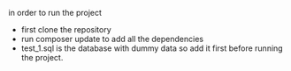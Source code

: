 in order to run the project
* first clone the repository
* run composer update to add all the dependencies 
* test_1.sql is the database with dummy data so add it first before running the project.